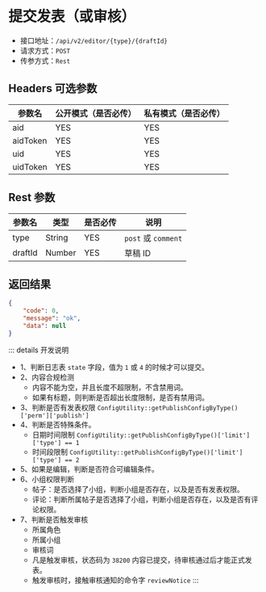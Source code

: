 # 提交发表（或审核）

- 接口地址：`/api/v2/editor/{type}/{draftId}`
- 请求方式：`POST`
- 传参方式：`Rest`

## Headers 可选参数

| 参数名 | 公开模式（是否必传） | 私有模式（是否必传） |
| --- | --- | --- |
| aid | YES | YES |
| aidToken | YES | YES |
| uid | YES | YES |
| uidToken | YES | YES |

## Rest 参数

| 参数名 | 类型 | 是否必传 | 说明 |
| --- | --- | --- | --- |
| type | String | YES | `post` 或 `comment` |
| draftId | Number | YES | 草稿 ID |

## 返回结果

```json
{
    "code": 0,
    "message": "ok",
    "data": null
}
```

::: details 开发说明
- 1、判断日志表 `state` 字段，值为 `1` 或 `4` 的时候才可以提交。
- 2、内容合规检测
    - 内容不能为空，并且长度不超限制，不含禁用词。
    - 如果有标题，则判断是否超出长度限制，是否有禁用词。
- 3、判断是否有发表权限 `ConfigUtility::getPublishConfigByType()['perm']['publish']`
- 4、判断是否特殊条件。
    - 日期时间限制 `ConfigUtility::getPublishConfigByType()['limit']['type'] == 1`
    - 时间段限制 `ConfigUtility::getPublishConfigByType()['limit']['type'] == 2`
- 5、如果是编辑，判断是否符合可编辑条件。
- 6、小组权限判断
    - 帖子：是否选择了小组，判断小组是否存在，以及是否有发表权限。
    - 评论：判断所属帖子是否选择了小组，判断小组是否存在，以及是否有评论权限。
- 7、判断是否触发审核
    - 所属角色
    - 所属小组
    - 审核词
    - 凡是触发审核，状态码为 `38200` 内容已提交，待审核通过后才能正式发表。
    - 触发审核时，接触审核通知的命令字 `reviewNotice`
:::